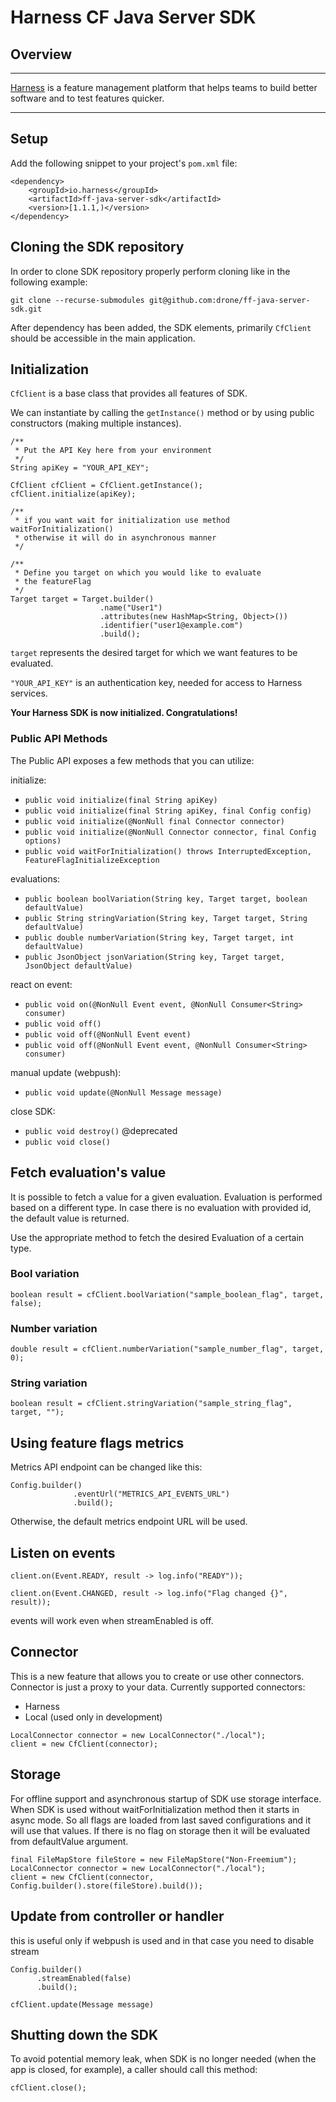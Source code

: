 Harness CF Java Server SDK
========================

## Overview

-------------------------
[Harness](https://www.harness.io/) is a feature management platform that helps teams to build better software and to
test features quicker.

-------------------------

## Setup

Add the following snippet to your project's `pom.xml` file:

```
<dependency>
    <groupId>io.harness</groupId>
    <artifactId>ff-java-server-sdk</artifactId>
    <version>[1.1.1,)</version>
</dependency>
```

## Cloning the SDK repository

In order to clone SDK repository properly perform cloning like in the following example:

```
git clone --recurse-submodules git@github.com:drone/ff-java-server-sdk.git
```

After dependency has been added, the SDK elements, primarily `CfClient` should be accessible in the main application.

## Initialization

`CfClient` is a base class that provides all features of SDK.

We can instantiate by calling the `getInstance()` method or by using public
constructors (making multiple instances).

```
/**
 * Put the API Key here from your environment
 */
String apiKey = "YOUR_API_KEY";

CfClient cfClient = CfClient.getInstance();
cfClient.initialize(apiKey);

/**
 * if you want wait for initialization use method waitForInitialization()
 * otherwise it will do in asynchronous manner
 */

/**
 * Define you target on which you would like to evaluate 
 * the featureFlag
 */
Target target = Target.builder()
                    .name("User1")
                    .attributes(new HashMap<String, Object>())
                    .identifier("user1@example.com")
                    .build();
```

`target` represents the desired target for which we want features to be evaluated.

`"YOUR_API_KEY"` is an authentication key, needed for access to Harness services.

**Your Harness SDK is now initialized. Congratulations!**

### Public API Methods ###

The Public API exposes a few methods that you can utilize:

initialize:
* `public void initialize(final String apiKey)`
* `public void initialize(final String apiKey, final Config config)`
* `public void initialize(@NonNull final Connector connector)`
* `public void initialize(@NonNull Connector connector, final Config options)`
* `public void waitForInitialization() throws InterruptedException, FeatureFlagInitializeException`

evaluations:
* `public boolean boolVariation(String key, Target target, boolean defaultValue)`
* `public String stringVariation(String key, Target target, String defaultValue)`
* `public double numberVariation(String key, Target target, int defaultValue)`
* `public JsonObject jsonVariation(String key, Target target, JsonObject defaultValue)`

react on event:
* `public void on(@NonNull Event event, @NonNull Consumer<String> consumer)`
* `public void off()`
* `public void off(@NonNull Event event)`
* `public void off(@NonNull Event event, @NonNull Consumer<String> consumer)`

manual update (webpush):
* `public void update(@NonNull Message message)`

close SDK:
* `public void destroy()` @deprecated
* `public void close()`

## Fetch evaluation's value

It is possible to fetch a value for a given evaluation. Evaluation is performed based on a different type. In case there
is no evaluation with provided id, the default value is returned.

Use the appropriate method to fetch the desired Evaluation of a certain type.

### Bool variation

```
boolean result = cfClient.boolVariation("sample_boolean_flag", target, false);  
```

### Number variation

```
double result = cfClient.numberVariation("sample_number_flag", target, 0);  
```

### String variation

```
boolean result = cfClient.stringVariation("sample_string_flag", target, "");  
```

## Using feature flags metrics

Metrics API endpoint can be changed like this:

```
Config.builder()
              .eventUrl("METRICS_API_EVENTS_URL")
              .build();
```

Otherwise, the default metrics endpoint URL will be used.

## Listen on events

```
client.on(Event.READY, result -> log.info("READY"));

client.on(Event.CHANGED, result -> log.info("Flag changed {}", result));
```

events will work even when streamEnabled is off.

## Connector

This is a new feature that allows you to create or use other connectors.
Connector is just a proxy to your data. Currently supported connectors:
* Harness
* Local (used only in development)

```
LocalConnector connector = new LocalConnector("./local");
client = new CfClient(connector);
```

## Storage

For offline support and asynchronous startup of SDK use storage interface.
When SDK is used without waitForInitialization method then it starts in async mode.
So all flags are loaded from last saved configurations and it will use that values.
If there is no flag on storage then it will be evaluated from defaultValue argument.

```
final FileMapStore fileStore = new FileMapStore("Non-Freemium");
LocalConnector connector = new LocalConnector("./local");
client = new CfClient(connector, Config.builder().store(fileStore).build());
```

## Update from controller or handler

this is useful only if webpush is used and in that case you need to disable
stream
```
Config.builder()
      .streamEnabled(false)
      .build();

cfClient.update(Message message)
```

## Shutting down the SDK

To avoid potential memory leak, when SDK is no longer needed
(when the app is closed, for example), a caller should call this method:

```
cfClient.close();
```


